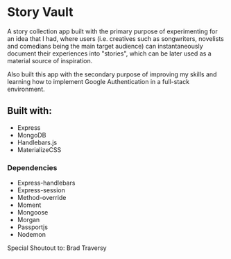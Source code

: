 # Story Vault

A story collection app built with the primary purpose of experimenting for an idea that I had, where users (i.e. creatives such as songwriters, novelists and comedians being the main target audience) can instantaneously document their experiences into "stories", which can be later used as a material source of inspiration.

Also built this app with the secondary purpose of improving my skills and learning how to implement Google Authentication in a full-stack environment.

## Built with:
- Express
- MongoDB
- Handlebars.js
- MaterializeCSS

### Dependencies
- Express-handlebars
- Express-session
- Method-override
- Moment
- Mongoose
- Morgan
- Passportjs
- Nodemon

Special Shoutout to: Brad Traversy